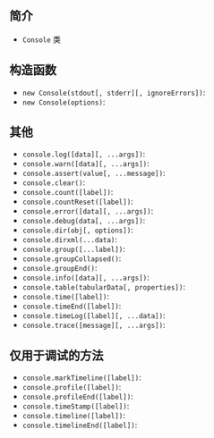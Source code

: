 ## 简介

+ `Console` 类



## 构造函数

+ `new Console(stdout[, stderr][, ignoreErrors])`: 
+ `new Console(options)`: 




## 其他

+ `console.log([data][, ...args])`: 
+ `console.warn([data][, ...args])`: 
+ `console.assert(value[, ...message])`: 
+ `console.clear()`: 
+ `console.count([label])`: 
+ `console.countReset([label])`: 
+ `console.error([data][, ...args])`: 
+ `console.debug(data[, ...args])`: 
+ `console.dir(obj[, options])`: 
+ `console.dirxml(...data)`: 
+ `console.group([...label])`: 
+ `console.groupCollapsed()`: 
+ `console.groupEnd()`: 
+ `console.info([data][, ...args])`: 
+ `console.table(tabularData[, properties])`: 
+ `console.time([label])`: 
+ `console.timeEnd([label])`: 
+ `console.timeLog([label][, ...data])`: 
+ `console.trace([message][, ...args])`: 




## 仅用于调试的方法

+ `console.markTimeline([label])`: 
+ `console.profile([label])`: 
+ `console.profileEnd([label])`: 
+ `console.timeStamp([label])`: 
+ `console.timeline([label])`: 
+ `console.timelineEnd([label])`: 